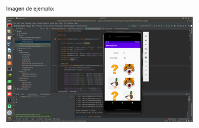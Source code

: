 Imagen de ejemplo:

![alt text](https://github.com/AlonsoCerpa/MobileDevicesCourse/blob/master/MemoryGame/app_image.png)
